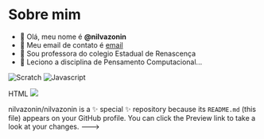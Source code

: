 # Sobre mim
- 👋 Olá, meu nome é **@nilvazonin**
- 👀 Meu email de contato é [email](nilva.zonin@escola.pr.gov.br)
- 🌱  Sou professora do colegio Estadual de Renascença
- 💞️ Leciono a disciplina de Pensamento Computacional...


![Scratch](https://img.shields.io/badge/Scratch-4D97FF?style=for-the-badge&logo=Scratch&logoColor=white)
![Javascript](https://img.shields.io/badge/JavaScript-323330?style=for-the-badge&logo=javascript&logoColor=F7DF1E)

HTML <img src="https://img.shields.io/badge/Scratch-4D97FF?style=for-the-badge&logo=Scratch&logoColor=white" />

nilvazonin/nilvazonin is a ✨ special ✨ repository because its `README.md` (this file) appears on your GitHub profile.
You can click the Preview link to take a look at your changes.
--->
